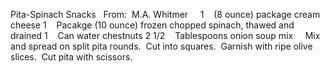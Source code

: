Pita-Spinach Snacks
 
From:  M.A. Whitmer
 
 
1    (8 ounce) package cream cheese
1    Pacakge (10 ounce) frozen chopped spinach, thawed and drained
1    Can water chestnuts
2 1/2    Tablespoons onion soup mix
 
 
Mix and spread on split pita rounds.  Cut into squares.  Garnish with ripe olive slices.  Cut pita with scissors.

